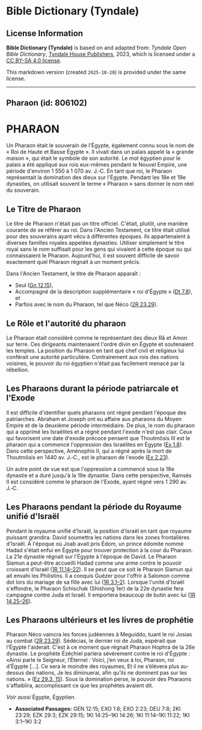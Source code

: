 # Bible Dictionary (Tyndale)

## License Information

**Bible Dictionary (Tyndale)** is based on and adapted from: _Tyndale Open Bible Dictionary_, [Tyndale House Publishers](https://tyndaleopenresources.com/), 2023, which is licensed under a [CC BY-SA 4.0 license](https://creativecommons.org/licenses/by-sa/4.0/legalcode.en).

This markdown version (created `2025-10-20`) is provided under the same license.



--------------------------------

## Pharaon (id: 806102)

PHARAON
=======

Un Pharaon était le souverain de l'Égypte, également connu sous le nom de « Roi de Haute et Basse Égypte ». Il vivait dans un palais appelé la « grande maison », qui était le symbole de son autorité. Le mot égyptien pour le palais a été appliqué aux rois eux\-mêmes pendant le Nouvel Empire, une période d'environ 1 550 à 1 070 av. J.‑C. En tant que roi, le Pharaon représentait la domination des dieux sur l'Égypte. Pendant les 18e et 19e dynasties, on utilisait souvent le terme « Pharaon » sans donner le nom réel du souverain.

Le Titre de Pharaon
-------------------

Le titre de Pharaon n'était pas un titre officiel. C'était, plutôt, une manière courante de se référer au roi. Dans l'Ancien Testament, ce titre était utilisé pour des souverains ayant vécu à différentes époques. Ils appartenaient à diverses familles royales appelées dynasties. Utiliser simplement le titre royal sans le nom suffisait pour les gens qui vivaient à cette époque ou qui connaissaient le Pharaon. Aujourd'hui, il est souvent difficile de savoir exactement quel Pharaon régnait à un moment précis.

Dans l'Ancien Testament, le titre de Pharaon apparaît :

* Seul ([Gn 12\.15](https://ref.ly/Gen12:15)),
* Accompagné de la description supplémentaire « roi d'Égypte » ([Dt 7\.8](https://ref.ly/Deut7:8)), et
* Parfois avec le nom du Pharaon, tel que Néco ([2R 23\.29](https://ref.ly/2Kgs23:29)).

Le Rôle et l'autorité du pharaon
--------------------------------

Le Pharaon était considéré comme le représentant des dieux Râ et Amon sur terre. Ces dirigeants maintenaient l'ordre divin en Égypte et soutenaient les temples. La position du Pharaon en tant que chef civil et religieux lui conférait une autorité particulière. Contrairement aux rois des nations voisines, le pouvoir du roi égyptien n'était pas facilement menacé par la rébellion.

Les Pharaons durant la période patriarcale et l'Exode
-----------------------------------------------------

Il est difficile d'identifier quels pharaons ont régné pendant l'époque des patriarches. Abraham et Joseph ont eu affaire aux pharaons du Moyen Empire et de la deuxième période intermédiaire. De plus, le nom du pharaon qui a opprimé les Israélites et a régné pendant l'exode n'est pas clair. Ceux qui favorisent une date d'exode précoce pensent que Thoutmôsis III est le pharaon qui a commencé l'oppression des Israélites en Égypte ([Ex 1\.8](https://ref.ly/Exod1:8)). Dans cette perspective, Aménophis II, qui a régné après la mort de Thoutmôsis en 1440 av. J.‑C., est le pharaon de l'exode ([Ex 2\.23](https://ref.ly/Exod2:23)).

Un autre point de vue est que l'oppression a commencé sous la 18e dynastie et a duré jusqu'à la 19e dynastie. Dans cette perspective, Ramsès II est considéré comme le pharaon de l'Exode, ayant régné vers 1 290 av. J.‑C.

Les Pharaons pendant la période du Royaume unifié d'Israël
----------------------------------------------------------

Pendant le royaume unifié d'Israël, la position d'Israël en tant que royaume puissant grandira. David soumettra les nations dans les zones frontalières d'Israël. À l'époque où Joab avait pris Édom, un prince édomite nommé Hadad s'était enfui en Égypte pour trouver protection à la cour du Pharaon. La 21e dynastie régnait sur l'Égypte à l'époque de David. Le Pharaon Siamun a peut\-être accueilli Hadad comme une arme contre le pouvoir croissant d'Israël ([1R 11\.14–22](https://ref.ly/1Kgs11:14-1Kgs11:22)). Il se peut que ce soit le Pharaon Siamun qui ait envahi les Philistins. Il a conquis Guézer pour l'offrir à Salomon comme dot lors du mariage de sa fille avec lui ([1R 3\.1–2](https://ref.ly/1Kgs3:1-1Kgs3:2)). Lorsque l'unité d'Israël s'effondre, le Pharaon Schischak (Shishong 1er) de la 22e dynastie fera campagne contre Juda et Israël. Il emportera beaucoup de butin avec lui ([1R 14\.25–26](https://ref.ly/1Kgs14:25-1Kgs14:26)).

Les Pharaons ultérieurs et les livres de prophétie
--------------------------------------------------

Pharaon Néco vaincra les forces judéennes à Meguiddo, tuant le roi Josias au combat ([2R 23\.29](https://ref.ly/2Kgs23:29)). Sédécias, le dernier roi de Juda, espérait que l'Égypte l'aiderait. C'est à ce moment que régnait Pharaon Hophra de la 26e dynastie. Le prophète Ézéchiel parlera sévèrement contre le roi d'Égypte : «Ainsi parle le Seigneur, l’Éternel : Voici, j’en veux à toi, Pharaon, roi d’Égypte \[…]. Ce sera le moindre des royaumes, Et il ne s’élèvera plus au\-dessus des nations, Je les diminuerai, afin qu’ils ne dominent pas sur les nations. » ([Ez 29\.3, 15](https://ref.ly/Ezek29:3,Ezek29:15)). Sous la domination perse, le pouvoir des Pharaons s'affaiblira, accomplissant ce que les prophètes avaient dit.

*Voir aussi* Égypte, Égyptien.

* **Associated Passages:** GEN 12:15; EXO 1:8; EXO 2:23; DEU 7:8; 2KI 23:29; EZK 29:3; EZK 29:15; 1KI 14:25–1KI 14:26; 1KI 11:14–1KI 11:22; 1KI 3:1–1KI 3:2

